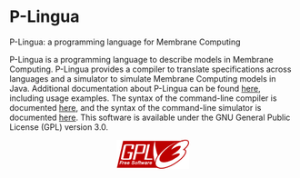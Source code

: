 # P-Lingua
P-Lingua: a programming language for Membrane Computing

P-Lingua is a programming language to describe models in Membrane Computing. P-Lingua provides a compiler to translate specifications across languages and a simulator to simulate Membrane Computing models in Java. Additional documentation about P-Lingua can be found [here](http://www.p-lingua.org), including usage examples.
The syntax of the command-line compiler is documented [here](http://www.p-lingua.org/wiki/index.php/A_command-line_compiler), and the syntax of the command-line simulator is documented [here](http://www.p-lingua.org/wiki/index.php/A_command-line_simulator). This software is available under the GNU General Public License (GPL) version 3.0.
<div style="text-align:center"><img src ="images/gplv3-127x51.png" /></div>

